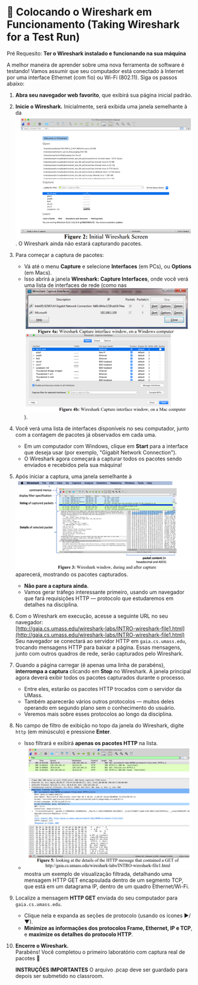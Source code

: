 # 🎯 Colocando o Wireshark em Funcionamento (Taking Wireshark for a Test Run)

Pré Requesito:
**Ter o Wireshark instalado e funcionando na sua máquina**

A melhor maneira de aprender sobre uma nova ferramenta de software é testando! Vamos assumir que seu computador está conectado à Internet por uma interface Ethernet (com fio) ou Wi-Fi (802.11). Siga os passos abaixo:

1. **Abra seu navegador web favorito**, que exibirá sua página inicial padrão.

2. **Inicie o Wireshark.** Inicialmente, será exibida uma janela semelhante à da ![Figura 2](./imagens/fig2.png). O Wireshark ainda não estará capturando pacotes.

3. Para começar a captura de pacotes:
   - Vá até o menu **Capture** e selecione **Interfaces** (em PCs), ou **Options** (em Macs).
   - Isso abrirá a janela **Wireshark: Capture Interfaces**, onde você verá uma lista de interfaces de rede (como nas ![Figura 4a e 4b](./imagens/fig4.png)).

4. Você verá uma lista de interfaces disponíveis no seu computador, junto com a contagem de pacotes já observados em cada uma.
   - Em um computador com Windows, clique em **Start** para a interface que deseja usar (por exemplo, "Gigabit Network Connection").
   - O Wireshark agora começará a capturar todos os pacotes sendo enviados e recebidos pela sua máquina!

5. Após iniciar a captura, uma janela semelhante à ![Figura 3](./imagens/fig3.png) aparecerá, mostrando os pacotes capturados.
   - **Não pare a captura ainda.**
   - Vamos gerar tráfego interessante primeiro, usando um navegador que fará requisições HTTP — protocolo que estudaremos em detalhes na disciplina.

6. Com o Wireshark em execução, acesse a seguinte URL no seu navegador:  
   [http://gaia.cs.umass.edu/wireshark-labs/INTRO-wireshark-file1.html](http://gaia.cs.umass.edu/wireshark-labs/INTRO-wireshark-file1.html)  
   Seu navegador se conectará ao servidor HTTP em `gaia.cs.umass.edu`, trocando mensagens HTTP para baixar a página. Essas mensagens, junto com outros quadros de rede, serão capturados pelo Wireshark.

7. Quando a página carregar (é apenas uma linha de parabéns), **interrompa a captura** clicando em **Stop** no Wireshark. A janela principal agora deverá exibir todos os pacotes capturados durante o processo.

   - Entre eles, estarão os pacotes HTTP trocados com o servidor da UMass.
   - Também aparecerão vários outros protocolos — muitos deles operando em segundo plano sem o conhecimento do usuário.
   - Veremos mais sobre esses protocolos ao longo da disciplina.

8. No campo de filtro de exibição no topo da janela do Wireshark, digite `http` (em minúsculo) e pressione **Enter**.  
   - Isso filtrará e exibirá **apenas os pacotes HTTP** na lista.
   - ![Figura 5](./imagens/fig5.png) mostra um exemplo de visualização filtrada, detalhando uma mensagem HTTP GET encapsulada dentro de um segmento TCP, que está em um datagrama IP, dentro de um quadro Ethernet/Wi-Fi.

9. Localize a mensagem **HTTP GET** enviada do seu computador para `gaia.cs.umass.edu`.  
   - Clique nela e expanda as seções de protocolo (usando os ícones ▶/▼).
   - **Minimize as informações dos protocolos Frame, Ethernet, IP e TCP**, e **maximize os detalhes do protocolo HTTP**.

10. **Encerre o Wireshark.**  
    Parabéns! Você completou o primeiro laboratório com captura real de pacotes 🎉

    **INSTRUÇÕES IMPORTANTES**
    O arquivo .pcap deve ser guardado para depois ser submetido no classroom.
